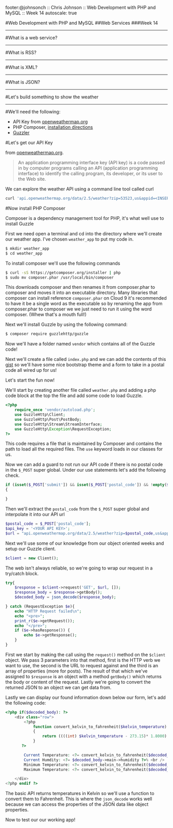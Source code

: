 footer:@johnsonch :: Chris Johnson :: Web Development with PHP and MySQL :: Week 14
autoscale: true

#Web Development with PHP and MySQL
##Web Services
###Week 14

---
#What is a web service?

---
#What is RSS?

---
#What is XML?

---
#What is JSON?

---
#Let's build something to show the weather

---
#We'll need the following:

* API Key from [openweathermap.org](openweathermap.org)
* PHP Composer, [installation directions](https://laracasts.com/discuss/channels/tips/testing-cloud9-ide-with-composer-laravel)
* [Guzzler](https://github.com/guzzle/guzzle)

#Let's get our API Key

from [openweathermap.org](openweathermap.org).

> An application programming interface key (API key) is a code passed in by
computer programs calling an API (application programming interface) to identify
the calling program, its developer, or its user to the Web site.

We can explore the weather API using a command line tool called curl

```bash
curl 'api.openweathermap.org/data/2.5/weather?zip=53523,us&appid=<INSERT API KEY>'
```

#Now install PHP Composer

Composer is a dependency management tool for PHP, it's what well use to install
Guzzle

First we need open a terminal and cd into the directory where we'll create our
weather app. I've chosen ```weather_app``` to put my code in.

```bash
$ mkdir weather_app
$ cd weather_app
```

To install composer we'll use the following commands

```bash
$ curl -sS https://getcomposer.org/installer | php
$ sudo mv composer.phar /usr/local/bin/composer
```

This downloads composer and then renames it from composer.phar to composer and
moves it into an executable directory. Many libraries that composer can install
reference ```composer.phar``` on Cloud 9 it's recommended to have it be a single
word as the executable so by renaming the app from composer.phar to composer we
we just need to run it using the word composer. (Whew that's a mouth full!)

Next we'll install Guzzle by using the following command:

```bash
$ composer require guzzlehttp/guzzle
```

Now we'll have a folder named ```vendor``` which contains all of the Guzzle code!

Next we'll create a file called ```index.php``` and we can add the contents of
this [gist](https://gist.github.com/johnsonch/14f737293042d1137f82) so we'll have some nice bootstrap theme and a form to take in a postal
code all wired up for us!

Let's start the fun now!

We'll start by creating another file called ```weather.php``` and adding a php code block at the top the file and add some code
to load Guzzle.

```php
<?php
    require_once 'vendor/autoload.php';
    use GuzzleHttp\Client;
    use GuzzleHttp\Post\PostBody;
    use GuzzleHttp\Stream\StreamInterface;
    use GuzzleHttp\Exception\RequestException;
?>
```

This code requires a file that is maintained by Composer and contains the path to
load all the required files.  The ```use``` keyword loads in our classes for us.

Now we can add a guard to not run our API code if there is no postal code in the
```$_POST``` super global. Under our use statements let's add the following check.

```php
if (isset($_POST['submit']) && isset($_POST['postal_code']) && !empty($_POST['postal_code']))
{

}
```

Then we'll extract the ```postal_code``` from the ```$_POST``` super global and
interpolate it into our API url

```php
$postal_code = $_POST['postal_code'];
$api_key = '<YOUR API KEY>';
$url = "api.openweathermap.org/data/2.5/weather?zip=$postal_code,us&appid=$api_key";
```

Next we'll use some of our knowledge from our object oriented weeks and setup our
Guzzle client.

```php
$client = new Client();
```

The web isn't always reliable, so we're going to wrap our request in a try/catch
block.

```php
try{
    $response = $client->request('GET', $url, []);
    $response_body = $response->getBody();
    $decoded_body = json_decode($response_body);

} catch (RequestException $e){
    echo "HTTP Request failed\n";
    echo "<pre>";
    print_r($e->getRequest());
    echo "</pre>";
    if ($e->hasResponse()) {
        echo $e->getResponse();
    }
}
```

First we start by making the call using the ```request()``` method on the
```$client``` object. We pass 3 parameters into that method, first is the HTTP
verb we want to use, the second is the URL to request against and the third is
an array of properties (more for posts).  The result of that which we've assigned
to ```$response``` is an object with a method ```getBody()``` which returns the
body or content of the request.  Lastly we're going to convert the returned JSON
to an object we can get data from.

Lastly we can display our found information down below our form, let's add the
following code:

```php
<?php if($decoded_body): ?>
    <div class="row">
        <?php
            function convert_kelvin_to_fahrenheit($kelvin_temperature)
            {
                return ((((int) $kelvin_temperature - 273.15)* 1.8000) + 32.00);
            }
       ?>

        Current Temperature: <?= convert_kelvin_to_fahrenheit($decoded_body->main->temp) ?> <br />
        Current Humdity: <?= $decoded_body->main->humidity ?>% <br />
        Minimum Temperature: <?= convert_kelvin_to_fahrenheit($decoded_body->main->temp_min) ?> <br />
        Maximum Temperature: <?= convert_kelvin_to_fahrenheit($decoded_body->main->temp_max) ?> <br />

    </div>
<?php endif ?>
```

The basic API returns temperatures in Kelvin so we'll use a function to convert
them to Fahrenheit. This is where the ```json_decode``` works well because we
can access the properties of the JSON data like object properties.

Now to test our our working app!

